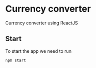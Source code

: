 # Currency converter

Currency converter using ReactJS

## Start

To start the app we need to run
```sh
npm start
```
